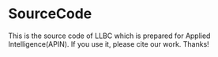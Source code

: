 # SourceCode
This is the source code of LLBC which is prepared for Applied Intelligence(APIN). If you use it, please cite our work. Thanks!
